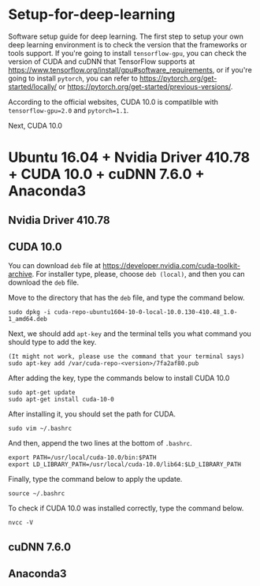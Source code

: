 # Setup-for-deep-learning
Software setup guide for deep learning. The first step to setup your own deep learning environment is to check the version that the frameworks or tools support. If you're going to install `tensorflow-gpu`, you can check the version of CUDA and cuDNN that TensorFlow supports at https://www.tensorflow.org/install/gpu#software_requirements, or if you're going to install `pytorch`, you can refer to https://pytorch.org/get-started/locally/ or https://pytorch.org/get-started/previous-versions/.

According to the official websites, CUDA 10.0 is compatilble with `tensorflow-gpu=2.0` and `pytorch=1.1`.

Next, CUDA 10.0

# Ubuntu 16.04 + Nvidia Driver 410.78 + CUDA 10.0 + cuDNN 7.6.0 + Anaconda3
## Nvidia Driver 410.78


## CUDA 10.0
You can download `deb` file at https://developer.nvidia.com/cuda-toolkit-archive. For installer type, please, choose `deb (local)`, and then you can download the `deb` file.

Move to the directory that has the `deb` file, and type the command below.
```
sudo dpkg -i cuda-repo-ubuntu1604-10-0-local-10.0.130-410.48_1.0-1_amd64.deb
```
Next, we should add `apt-key` and the terminal tells you what command you should type to add the key.
``` 
(It might not work, please use the command that your terminal says)
sudo apt-key add /var/cuda-repo-<version>/7fa2af80.pub
```

After adding the key, type the commands below to install CUDA 10.0
```
sudo apt-get update
sudo apt-get install cuda-10-0
```

After installing it, you should set the path for CUDA.
```
sudo vim ~/.bashrc
```
And then, append the two lines at the bottom of `.bashrc`.
```
export PATH=/usr/local/cuda-10.0/bin:$PATH
export LD_LIBRARY_PATH=/usr/local/cuda-10.0/lib64:$LD_LIBRARY_PATH
```
Finally, type the command below to apply the update.
```
source ~/.bashrc
```
To check if CUDA 10.0 was installed correctly, type the command below.
```
nvcc -V
```

## cuDNN 7.6.0

## Anaconda3

